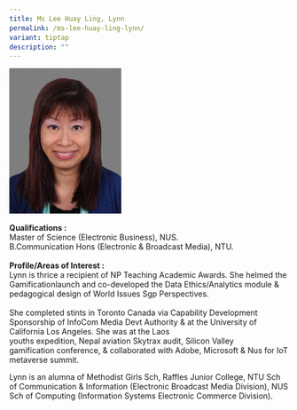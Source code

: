 ```yaml
---
title: Ms Lee Huay Ling, Lynn
permalink: /ms-lee-huay-ling-lynn/
variant: tiptap
description: ""
---
```

<p></p>
<div class="isomer-image-wrapper">
<img style="width: 40%;" height="auto" width="100%" alt="Image of Ms Lynn Lee Huay Ling" src="/images/IS/IMG_9559__LYNN_LEE_HUAY_LING_400_UseThis.jpg">
</div>
<p><strong>Qualifications :</strong> 
<br>Master of Science (Electronic Business), NUS.
<br>B.Communication Hons (Electronic &amp; Broadcast Media), NTU.
<br>
<br><strong>Profile/Areas of Interest :<br></strong>Lynn is thrice a recipient
of&nbsp;NP Teaching Academic&nbsp;Awards.&nbsp;She helmed the Gamification
​launch and&nbsp;co-developed&nbsp;the&nbsp;Data Ethics/Analytics module&nbsp;&amp;
pedagogical design of World Issues Sgp&nbsp;Perspectives.
<br>
<br>She completed stints in&nbsp;​Toronto Canada via Capability Development
Sponsorship of InfoCom&nbsp;Media Devt&nbsp;Authority&nbsp;&amp;&nbsp;at
the&nbsp;University of California&nbsp;Los Angeles. She was at the&nbsp;Laos
youths&nbsp;expedition,&nbsp;Nepal&nbsp;aviation Skytrax audit, Silicon
Valley gamification&nbsp;conference,&nbsp;&amp;&nbsp;collaborated with&nbsp;Adobe,&nbsp;Microsoft
&amp;&nbsp;Nus​ for&nbsp;IoT metaverse&nbsp;summit.</p>
<p>​​Lynn is an alumna of Methodist Girls Sch, Raffles Junior College,&nbsp;NTU
Sch of Communication &amp; Information (Electronic Broadcast Media Division),&nbsp;NUS
Sch of Computing (Information Systems&nbsp;Electronic Commerce Division).</p>